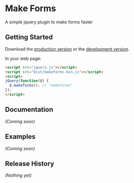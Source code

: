 # Make Forms

A simple jquery plugin to make forms faster

## Getting Started

Download the [production version][min] or the [development version][max].

[min]: https://raw.github.com/lambda2/MakeForms/master/dist/jquery.makeforms.min.js
[max]: https://raw.github.com/lambda2/MakeForms/master/dist/jquery.makeforms.js

In your web page:

```html
<script src="jquery.js"></script>
<script src="dist/makeforms.min.js"></script>
<script>
jQuery(function($) {
  $.makeforms(); // "makeforms"
});
</script>
```

## Documentation
_(Coming soon)_

## Examples
_(Coming soon)_

## Release History
_(Nothing yet)_
